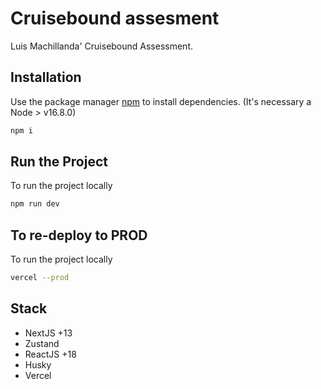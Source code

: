 # Cruisebound assesment

Luis Machillanda' Cruisebound Assessment.

## Installation

Use the package manager [npm](https://www.npmjs.com/) to install dependencies. (It's necessary a Node > v16.8.0)

```bash
npm i
```

## Run the Project

To run the project locally

```bash
npm run dev
```

## To re-deploy to PROD

To run the project locally

```bash
vercel --prod
```


## Stack

- NextJS +13
- Zustand
- ReactJS +18
- Husky
- Vercel
